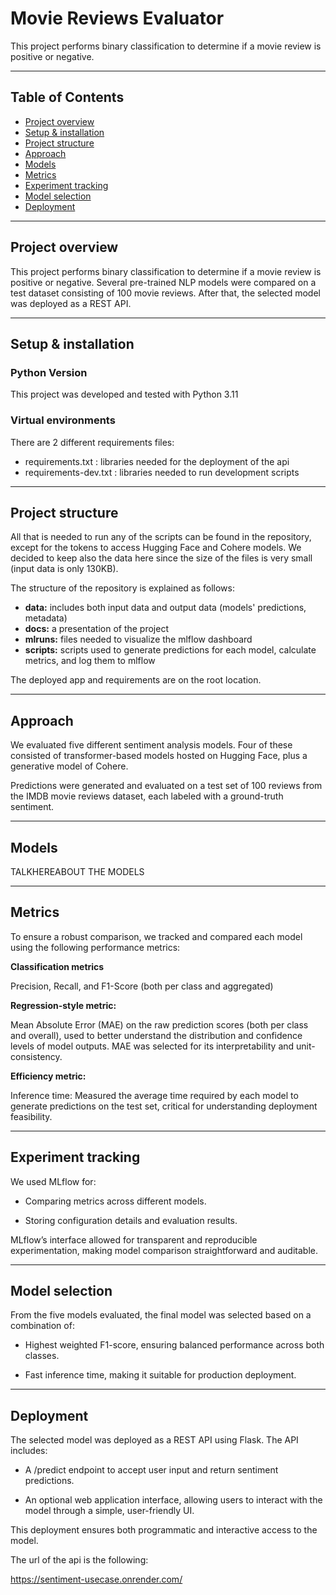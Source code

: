 # Movie Reviews Evaluator

This project performs binary classification to determine if a movie review is positive or negative. 

---

## Table of Contents
- [Project overview](#project-overview)
- [Setup & installation](#setup--installation)
- [Project structure](#project-structure)
- [Approach](#approach)
- [Models](#models)
- [Metrics](#metrics)
- [Experiment tracking](#experiment-tracking)
- [Model selection](#model-selection)
- [Deployment](#deployment)

---

## Project overview

This project performs binary classification to determine if a movie review is positive or negative. Several pre-trained NLP models were compared on a test dataset consisting of 100 movie reviews. After that, the selected model was deployed as a REST API.

---

## Setup & installation

### Python Version
This project was developed and tested with Python 3.11

### Virtual environments
There are 2 different requirements files: 

* requirements.txt : libraries needed for the deployment of the api
* requirements-dev.txt : libraries needed to run development scripts

---

## Project structure

All that is needed to run any of the scripts can be found in the repository, except for the tokens to access Hugging Face and Cohere models. We decided to keep also the data here since the size of the files is very small (input data is only 130KB).

The structure of the repository is explained as follows:

* **data:** includes both input data and output data (models' predictions, metadata)
* **docs:** a presentation of the project
* **mlruns:** files needed to visualize the mlflow dashboard
* **scripts:** scripts used to generate predictions for each model, calculate metrics, and log them to mlflow

The deployed app and requirements are on the root location.

---

## Approach

We evaluated five different sentiment analysis models. Four of these consisted of transformer-based models hosted on Hugging Face, plus a generative model of Cohere.

Predictions were generated and evaluated on a test set of 100 reviews from the IMDB movie reviews dataset, each labeled with a ground-truth sentiment.

---

## Models

TALKHEREABOUT THE MODELS


---

## Metrics

To ensure a robust comparison, we tracked and compared each model using the following performance metrics:

**Classification metrics**

Precision, Recall, and F1-Score (both per class and aggregated)

**Regression-style metric:**

Mean Absolute Error (MAE) on the raw prediction scores (both per class and overall), used to better understand the distribution and confidence levels of model outputs. MAE was selected for its interpretability and unit-consistency.

**Efficiency metric:**

Inference time: Measured the average time required by each model to generate predictions on the test set, critical for understanding deployment feasibility.



---

## Experiment tracking

We used MLflow for:

* Comparing metrics across different models.

* Storing configuration details and evaluation results.

MLflow’s interface allowed for transparent and reproducible experimentation, making model comparison straightforward and auditable.

---

## Model selection

From the five models evaluated, the final model was selected based on a combination of:

* Highest weighted F1-score, ensuring balanced performance across both classes.

* Fast inference time, making it suitable for production deployment.

---

## Deployment

The selected model was deployed as a REST API using Flask. The API includes:

 * A /predict endpoint to accept user input and return sentiment predictions.

 * An optional web application interface, allowing users to interact with the model through a simple, user-friendly UI.

This deployment ensures both programmatic and interactive access to the model.

The url of the api is the following:

https://sentiment-usecase.onrender.com/


